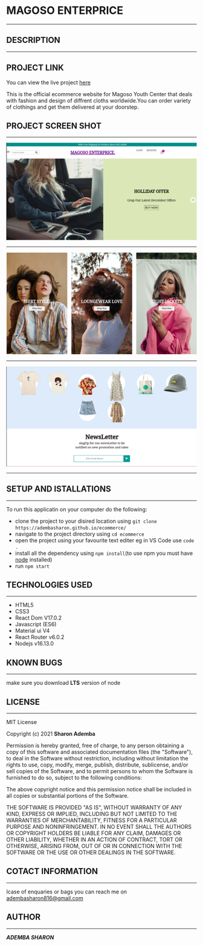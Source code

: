 # MAGOSO ENTERPRICE
---
## DESCRIPTION
---
## PROJECT LINK
You can view the live project [here](https://adembasharon.github.io/ecommerce/)

This is the official ecommerce website for Magoso Youth Center that deals with fashion and design of diffrent cloths worldwide.You can order  variety of clothings and get them delivered at your doorstep.
## PROJECT SCREEN SHOT
---
![Website top section](./public/Images/Screenshot2.png)
***
![Website top section](./public/Images/Screenshot1.png)
***
![Website top section](./public/Images/screenshot3.png)
***

## SETUP AND ISTALLATIONS
---
To run this applicatin on your computer do the following:
- clone the project to your disired location using ```git clone  https://adembasharon.github.io/ecommerce/```
- navigate to the project directory using ```cd ecommerce```
- open the project using your favourite text editer eg in VS Code use ```code .```
- install all the dependency using ```npm install```(to use npm you must have [node](https://nodejs.org/en/) installed)
- run ```npm start```
## TECHNOLOGIES USED
---
- HTML5
- CSS3
- React Dom V17.0.2
- Javascript (ES6)
- Material ui V4
- React Router v6.0.2
- Nodejs v16.13.0

## KNOWN BUGS
---
make sure you download **LTS** version of node

## LICENSE
---

MIT License

Copyright (c) 2021 **Sharon Ademba**

Permission is hereby granted, free of charge, to any person obtaining a copy
of this software and associated documentation files (the "Software"), to deal
in the Software without restriction, including without limitation the rights
to use, copy, modify, merge, publish, distribute, sublicense, and/or sell
copies of the Software, and to permit persons to whom the Software is
furnished to do so, subject to the following conditions:

The above copyright notice and this permission notice shall be included in all
copies or substantial portions of the Software.

THE SOFTWARE IS PROVIDED "AS IS", WITHOUT WARRANTY OF ANY KIND, EXPRESS OR
IMPLIED, INCLUDING BUT NOT LIMITED TO THE WARRANTIES OF MERCHANTABILITY,
FITNESS FOR A PARTICULAR PURPOSE AND NONINFRINGEMENT. IN NO EVENT SHALL THE
AUTHORS OR COPYRIGHT HOLDERS BE LIABLE FOR ANY CLAIM, DAMAGES OR OTHER
LIABILITY, WHETHER IN AN ACTION OF CONTRACT, TORT OR OTHERWISE, ARISING FROM,
OUT OF OR IN CONNECTION WITH THE SOFTWARE OR THE USE OR OTHER DEALINGS IN THE
SOFTWARE.

## COTACT INFORMATION
---
Icase of enquaries or bags you can reach me on adembasharon816@gmail.com
## AUTHOR
---
***ADEMBA SHARON***


